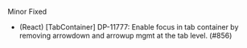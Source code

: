 Minor
Fixed
- (React) [TabContainer] DP-11777: Enable focus in tab container by removing arrowdown and arrowup mgmt at the tab level. (#856)